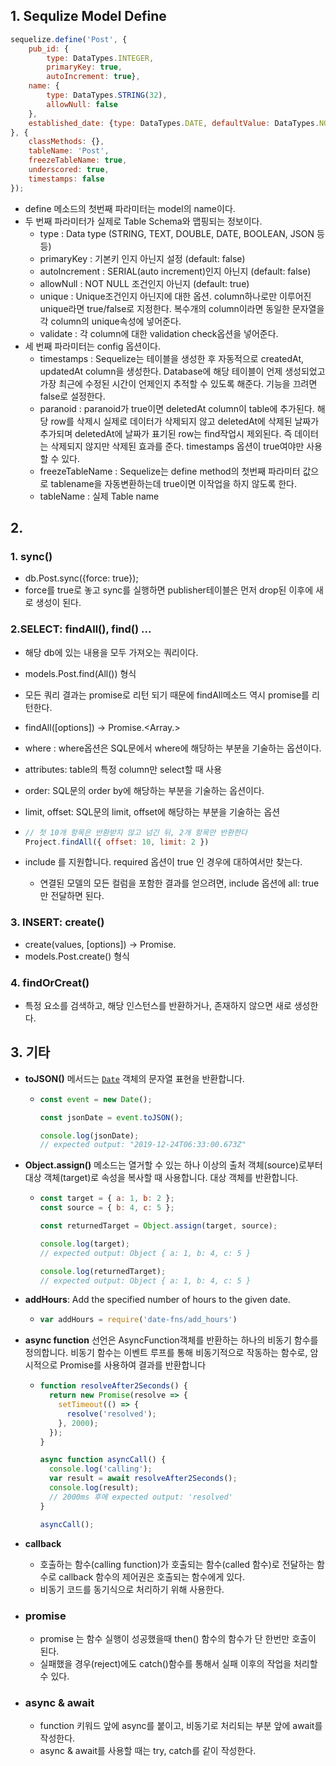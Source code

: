 ## 1. Sequlize Model Define

```js
sequelize.define('Post', {
    pub_id: {
        type: DataTypes.INTEGER, 
        primaryKey: true, 
        autoIncrement: true},
    name: {
        type: DataTypes.STRING(32), 
        allowNull: false
    },
    established_date: {type: DataTypes.DATE, defaultValue: DataTypes.NOW}
}, {
    classMethods: {},
    tableName: 'Post',
    freezeTableName: true,
    underscored: true,
    timestamps: false
});
```

- define 메소드의 첫번째 파라미터는 model의 name이다. 
- 두 번째 파라미터가 실제로 Table Schema와 맵핑되는 정보이다.
  - type : Data type (STRING, TEXT, DOUBLE, DATE, BOOLEAN, JSON 등등)
  - primaryKey : 기본키 인지 아닌지 설정 (default: false)
  - autoIncrement : SERIAL(auto increment)인지 아닌지 (default: false)
  - allowNull : NOT NULL 조건인지 아닌지 (default: true)
  - unique : Unique조건인지 아닌지에 대한 옵션. column하나로만 이루어진 unique라면 true/false로 지정한다. 복수개의 column이라면 동일한 문자열을 각 column의 unique속성에 넣어준다.
  - validate : 각 column에 대한 validation check옵션을 넣어준다.
- 세 번째 파라미터는 config 옵션이다.
  - timestamps : Sequelize는 테이블을 생성한 후 자동적으로 createdAt, updatedAt column을 생성한다. Database에 해당 테이블이 언제 생성되었고 가장 최근에 수정된 시간이 언제인지 추적할 수 있도록 해준다. 기능을 끄려면 false로 설정한다.
  - paranoid : paranoid가 true이면 deletedAt column이 table에 추가된다. 해당 row를 삭제시 실제로 데이터가 삭제되지 않고 deletedAt에 삭제된 날짜가 추가되며 deletedAt에 날짜가 표기된 row는 find작업시 제외된다. 즉 데이터는 삭제되지 않지만 삭제된 효과를 준다. timestamps 옵션이 true여야만 사용할 수 있다.
  - freezeTableName : Sequelize는 define method의 첫번째 파라미터 값으로 tablename을 자동변환하는데 true이면 이작업을 하지 않도록 한다.
  - tableName : 실제 Table name

## 2. 

### 1. sync()

-   db.Post.sync({force: true});
-   force를 true로 놓고 sync를 실행하면 publisher테이블은 먼저 drop된 이후에 새로 생성이 된다.

### 2.SELECT:  findAll(), find() ...

- 해당 db에 있는 내용을 모두 가져오는 쿼리이다.

- models.Post.find(All()) 형식

- 모든 쿼리 결과는 promise로 리턴 되기 때문에 findAll메소드 역시 promise를 리턴한다.

-   findAll([options]) -> Promise.<Array.<Instance>>

  - where : where옵션은 SQL문에서 where에 해당하는 부분을 기술하는 옵션이다.

  - attributes: table의 특정 column만 select할 때 사용

  - order: SQL문의 order by에 해당하는 부분을 기술하는 옵션이다.

  - limit, offset: SQL문의 limit, offset에 해당하는 부분을 기술하는 옵션

  - ```javascript
    // 첫 10개 항목은 반환받지 않고 넘긴 뒤, 2개 항목만 반환한다
    Project.findAll({ offset: 10, limit: 2 })
    ```

  - include 를 지원합니다. required 옵션이 true 인 경우에 대하여서만 찾는다.

    - 연결된 모델의 모든 컬럼을 포함한 결과를 얻으려면, include 옵션에 all: true 만 전달하면 된다.

### 3.  INSERT: create()

- create(values, [options]) -> Promise.<Instance>
- models.Post.create() 형식

### 4. findOrCreat()

- 특정 요소를 검색하고, 해당 인스턴스를 반환하거나, 존재하지 않으면 새로 생성한다.



## 3. 기타

- **toJSON()** 메서드는 [`Date`](https://developer.mozilla.org/ko/docs/Web/JavaScript/Reference/Global_Objects/Date) 객체의 문자열 표현을 반환합니다.

  - ```js
    const event = new Date();
    
    const jsonDate = event.toJSON();
    
    console.log(jsonDate);
    // expected output: "2019-12-24T06:33:00.673Z"
    ```

- **Object.assign()** 메소드는 열거할 수 있는 하나 이상의 출처 객체(source)로부터 대상 객체(target)로 속성을 복사할 때 사용합니다. 대상 객체를 반환합니다.

  - ```js
    const target = { a: 1, b: 2 };
    const source = { b: 4, c: 5 };
    
    const returnedTarget = Object.assign(target, source);
    
    console.log(target);
    // expected output: Object { a: 1, b: 4, c: 5 }
    
    console.log(returnedTarget);
    // expected output: Object { a: 1, b: 4, c: 5 }
    ```

- **addHours**: Add the specified number of hours to the given date.

  - ```js
    var addHours = require('date-fns/add_hours')
    ```

- **async function** 선언은 AsyncFunction객체를 반환하는 하나의 비동기 함수를 정의합니다. 비동기 함수는 이벤트 루프를 통해 비동기적으로 작동하는 함수로, 암시적으로 Promise를 사용하여 결과를 반환합니다

  - ```js
    function resolveAfter2Seconds() {
      return new Promise(resolve => {
        setTimeout(() => {
          resolve('resolved');
        }, 2000);
      });
    }
    
    async function asyncCall() {
      console.log('calling');
      var result = await resolveAfter2Seconds();
      console.log(result);
      // 2000ms 후에 expected output: 'resolved'
    }
    
    asyncCall();
    ```


- **callback** 
  - 호출하는 함수(calling function)가 호출되는 함수(called 함수)로 전달하는 함수로 callback 함수의 제어권은 호출되는 함수에게 있다. 
  - 비동기 코드를 동기식으로 처리하기 위해 사용한다.

- ### promise

  - promise 는 함수 실행이 성공했을때 then() 함수의 함수가 단 한번만 호출이 된다.
  - 실패했을 경우(reject)에도 catch()함수를 통해서 실패 이후의 작업을 처리할 수 있다.

- ### async & await

  - function 키워드 앞에 async를 붙이고, 비동기로 처리되는 부분 앞에 await를 작성한다.
  - async & await를 사용할 때는 try, catch를 같이 작성한다.